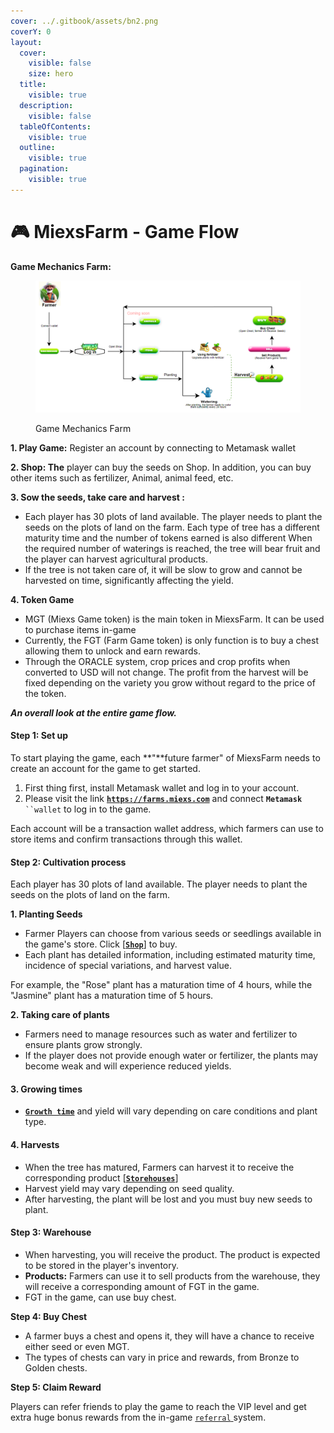 ```yaml
---
cover: ../.gitbook/assets/bn2.png
coverY: 0
layout:
  cover:
    visible: false
    size: hero
  title:
    visible: true
  description:
    visible: false
  tableOfContents:
    visible: true
  outline:
    visible: true
  pagination:
    visible: true
---
```


# 🎮 MiexsFarm - Game Flow

**Game Mechanics Farm:**

<figure><img src="../.gitbook/assets/flow.png" alt=""><figcaption><p>Game Mechanics Farm</p></figcaption></figure>

**1. Play Game:** Register an account by connecting to Metamask wallet

**2. Shop: The** player can buy the seeds on Shop. In addition, you can buy other items such as fertilizer, Animal, animal feed, etc.

**3. Sow the seeds, take care and harvest :**&#x20;

* Each player has 30 plots of land available. The player needs to plant the seeds on the plots of land on the farm. Each type of tree has a different maturity time and the number of tokens earned is also different When the required number of waterings is reached, the tree will bear fruit and the player can harvest agricultural products.
* If the tree is not taken care of, it will be slow to grow and cannot be harvested on time, significantly affecting the yield.

**4. Token Game**

* MGT (Miexs Game token) is the main token in MiexsFarm. It can be used to purchase items in-game
* &#x20;Currently, the FGT (Farm Game token) is only function is to buy a chest allowing them to unlock and earn rewards.
* Through the ORACLE system, crop prices and crop profits when converted to USD will not change. The profit from the harvest will be fixed depending on the variety you grow without regard to the price of the token.

_**An overall look at the entire game flow.**_&#x20;

#### **Step 1: Set up**

To start playing the game, each **"**future farmer" of MiexsFarm needs to create an account for the game to get started.

1. First thing first, install Metamask wallet and log in to your account.
2. Please visit the link [**`https://farms.miexs.com`**](https://farms.miexs.com) and connect  **`Metamask`**` ``wallet` to log in to the game.

Each account will be a transaction wallet address, which farmers can use to store items and confirm transactions through this wallet.

#### **Step 2:** Cultivation process

Each player has 30 plots of land available. The player needs to plant the seeds on the plots of land on the farm.

**1. Planting Seeds**

* Farmer Players can choose from various seeds or seedlings available in the game's store. Click \[[**`Shop`**](../game-features/basic-features/shop.md)] to buy.
* Each plant has detailed information, including estimated maturity time, incidence of special variations, and harvest value.

For example, the "Rose" plant has a maturation time of 4 hours, while the "Jasmine" plant has a maturation time of 5 hours.

**2. Taking care of plants**

* Farmers need to manage resources such as water and fertilizer to ensure plants grow strongly.
* If the player does not provide enough water or fertilizer, the plants may become weak and will experience reduced yields.

#### **3. Growing times**&#x20;

* [**`Growth time`**](miexsfarm-rules.md#id-1.-growing-time) and yield will vary depending on care conditions and plant type.&#x20;

#### **4. Harvests**&#x20;

* When the tree has matured, Farmers can harvest it to receive the corresponding product \[[**`Storehouses`**](../game-features/basic-features/storehouse.md)]
* Harvest yield may vary depending on seed quality.
* After harvesting, the plant will be lost and you must buy new seeds to plant.

#### **Step 3:  Warehouse**

* When harvesting, you will receive the product. The product is expected to be stored in the player's inventory.&#x20;
* **Products:** Farmers can use it to sell products from the warehouse, they will receive a corresponding amount of FGT in the game.
* FGT in the game, can use buy chest.

**Step 4:  Buy Chest**&#x20;

* A farmer buys a chest and opens it, they will have a chance to receive either seed or even MGT.
* The types of chests can vary in price and rewards, from Bronze to Golden chests.&#x20;

**Step 5: Claim Reward**

Players can refer friends to play the game to reach the VIP level and get extra huge bonus rewards from the in-game [`referral` ](../referral-system/what-is-the-referral-system.md)system.

